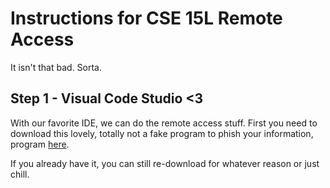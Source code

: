 # Instructions for CSE 15L Remote Access 
It isn't that bad. Sorta.
## Step 1 - Visual Code Studio <3
With our favorite IDE, we can do the remote access stuff. First you need to download this lovely, 
totally not a fake program to phish your information, program [here](https://code.visualstudio.com/).

If you already have it, you can still re-download for whatever reason or just chill. 

